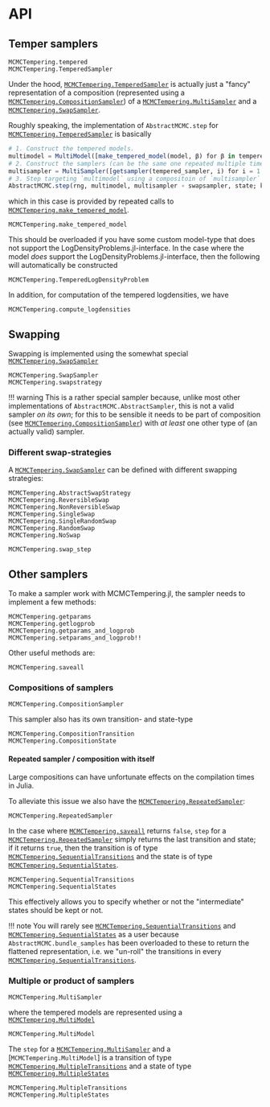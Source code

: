 # API

## Temper samplers

```@docs
MCMCTempering.tempered
MCMCTempering.TemperedSampler
```

Under the hood, [`MCMCTempering.TemperedSampler`](@ref) is actually just a "fancy" representation of a composition (represented using a [`MCMCTempering.CompositionSampler`](@ref)) of a [`MCMCTempering.MultiSampler`](@ref) and a [`MCMCTempering.SwapSampler`](@ref).

Roughly speaking, the implementation of `AbstractMCMC.step` for [`MCMCTempering.TemperedSampler`](@ref) is basically

```julia
# 1. Construct the tempered models.
multimodel = MultiModel([make_tempered_model(model, β) for β in tempered_sampler.chain_to_beta])
# 2. Construct the samplers (can be the same one repeated multiple times or different ones)
multisampler = MultiSampler([getsampler(tempered_sampler, i) for i = 1:numtemps])
# 3. Step targeting `multimodel` using a compositoin of `multisampler` and `swapsampler`.
AbstractMCMC.step(rng, multimodel, multisampler ∘ swapsampler, state; kwargs...)
```

which in this case is provided by repeated calls to [`MCMCTempering.make_tempered_model`](@ref).

```@docs
MCMCTempering.make_tempered_model
```

This should be overloaded if you have some custom model-type that does not support the LogDensityProblems.jl-interface. In the case where the model _does_ support the LogDensityProblems.jl-interface, then the following will automatically be constructed

```@docs
MCMCTempering.TemperedLogDensityProblem
```

In addition, for computation of the tempered logdensities, we have

```@docs
MCMCTempering.compute_logdensities
```

## Swapping

Swapping is implemented using the somewhat special [`MCMCTempering.SwapSampler`](@ref)

```@docs
MCMCTempering.SwapSampler
MCMCTempering.swapstrategy
```

!!! warning 
    This is a rather special sampler because, unlike most other implementations of `AbstractMCMC.AbstractSampler`, this is not a valid sampler _on its own_; for this to be sensible it needs to be part of composition (see [`MCMCTempering.CompositionSampler`](@ref)) with _at least_ one other type of (an actually valid) sampler.

### Different swap-strategies

A [`MCMCTempering.SwapSampler`](@ref) can be defined with different swapping strategies:

```@docs
MCMCTempering.AbstractSwapStrategy
MCMCTempering.ReversibleSwap
MCMCTempering.NonReversibleSwap
MCMCTempering.SingleSwap
MCMCTempering.SingleRandomSwap
MCMCTempering.RandomSwap
MCMCTempering.NoSwap
```

```@docs
MCMCTempering.swap_step
```

## Other samplers

To make a sampler work with MCMCTempering.jl, the sampler needs to implement a few methods:

```@docs
MCMCTempering.getparams
MCMCTempering.getlogprob
MCMCTempering.getparams_and_logprob
MCMCTempering.setparams_and_logprob!!
```

Other useful methods are:

```@docs
MCMCTempering.saveall
```

### Compositions of samplers
```@docs
MCMCTempering.CompositionSampler
```

This sampler also has its own transition- and state-type

```@docs
MCMCTempering.CompositionTransition
MCMCTempering.CompositionState
```

#### Repeated sampler / composition with itself

Large compositions can have unfortunate effects on the compilation times in Julia.

To alleviate this issue we also have the [`MCMCTempering.RepeatedSampler`](@ref):

```@docs
MCMCTempering.RepeatedSampler
```

In the case where [`MCMCTempering.saveall`](@ref) returns `false`, `step` for a [`MCMCTempering.RepeatedSampler`](@ref) simply returns the last transition and state; if it returns `true`, then the transition is of type [`MCMCTempering.SequentialTransitions`](@ref) and the state is of type [`MCMCTempering.SequentialStates`](@ref).

```@docs
MCMCTempering.SequentialTransitions
MCMCTempering.SequentialStates
```

This effectively allows you to specify whether or not the "intermediate" states should be kept or not.

!!! note
    You will rarely see [`MCMCTempering.SequentialTransitions`](@ref) and [`MCMCTempering.SequentialStates`](@ref) as a user because `AbstractMCMC.bundle_samples` has been overloaded to these to return the flattened representation, i.e. we "un-roll" the transitions in every [`MCMCTempering.SequentialTransitions`](@ref).

### Multiple or product of samplers

```@docs
MCMCTempering.MultiSampler
```

where the tempered models are represented using a [`MCMCTempering.MultiModel`](@ref)

```@docs
MCMCTempering.MultiModel
```

The `step` for a [`MCMCTempering.MultiSampler`](@ref) and a [`MCMCTempering.MultiModel`] is a transition of type [`MCMCTempering.MultipleTransitions`](@ref) and a state of type [`MCMCTempering.MultipleStates`](@ref)

```@docs
MCMCTempering.MultipleTransitions
MCMCTempering.MultipleStates
```
